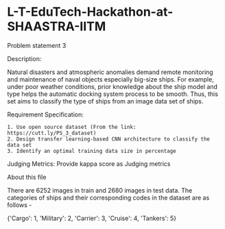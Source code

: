 # L-T-EduTech-Hackathon-at-SHAASTRA-IITM

Problem statement 3

Description: 

Natural disasters and atmospheric anomalies demand remote monitoring and maintenance of naval objects especially big-size ships. For example, under poor weather conditions, prior knowledge about the ship model and type helps the automatic docking system process to be smooth. Thus, this set aims to classify the type of ships from an image data set of ships.

Requirement Specification:

    1. Use open source dataset (From the link: https://cutt.ly/PS_3_dataset)
    2. Design transfer learning-based CNN architecture to classify the data set
    3. Identify an optimal training data size in percentage

Judging Metrics: Provide kappa score as Judging metrics


About this file

There are 6252 images in train and 2680 images in test data. The categories of ships and their corresponding codes in the dataset are as follows -

{'Cargo': 1,
'Military': 2,
'Carrier': 3,
'Cruise': 4,
'Tankers': 5}


